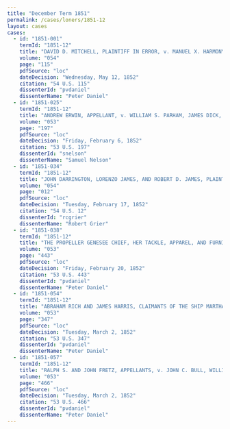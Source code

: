 ```yaml
---
title: "December Term 1851"
permalink: /cases/loners/1851-12
layout: cases
cases:
  - id: "1851-001"
    termId: "1851-12"
    title: "DAVID D. MITCHELL, PLAINTIFF IN ERROR, v. MANUEL X. HARMONY"
    volume: "054"
    page: "115"
    pdfSource: "loc"
    dateDecision: "Wednesday, May 12, 1852"
    citation: "54 U.S. 115"
    dissenterId: "pvdaniel"
    dissenterName: "Peter Daniel"
  - id: "1851-025"
    termId: "1851-12"
    title: "ANDREW ERWIN, APPELLANT, v. WILLIAM S. PARHAM, JAMES DICK, AND HENRY R. W. HILL"
    volume: "053"
    page: "197"
    pdfSource: "loc"
    dateDecision: "Friday, February 6, 1852"
    citation: "53 U.S. 197"
    dissenterId: "snelson"
    dissenterName: "Samuel Nelson"
  - id: "1851-034"
    termId: "1851-12"
    title: "JOHN DARRINGTON, LORENZO JAMES, AND ROBERT D. JAMES, PLAINTIFFS IN ERROR, v. THE BRANCH OF THE BANK OF THE STATE OF ALABAMA."
    volume: "054"
    page: "012"
    pdfSource: "loc"
    dateDecision: "Tuesday, February 17, 1852"
    citation: "54 U.S. 12"
    dissenterId: "rcgrier"
    dissenterName: "Robert Grier"
  - id: "1851-038"
    termId: "1851-12"
    title: "THE PROPELLER GENESEE CHIEF, HER TACKLE, APPAREL, AND FURNITURE, WILLIAM L. PIERCE, MASTER, ALEXANDER KELSEY, WILLIAM H. CHENEY, WILLIAM HUNTER, LANSING B. SWAN, GEORGE R. CLARK, AND ELISHA B. STRONG, APPELLANTS, v. HENRY FITZHUGH, DEWITT C. LITTLEJOHN, AND JAMES PECK"
    volume: "053"
    page: "443"
    pdfSource: "loc"
    dateDecision: "Friday, February 20, 1852"
    citation: "53 U.S. 443"
    dissenterId: "pvdaniel"
    dissenterName: "Peter Daniel"
  - id: "1851-054"
    termId: "1851-12"
    title: "ABRAHAM RICH AND JAMES HARRIS, CLAIMANTS OF THE SHIP MARTHA, HER TACKLE, APPAREL, AND FURNITURE, APPELLANT, v. CHARLES LAMBERT AND ROBERT LAMBERT, COPARTNERS, TRADING UNDER THE FIRM OF LAMBERT AND BROTHER, AND OTHERS"
    volume: "053"
    page: "347"
    pdfSource: "loc"
    dateDecision: "Tuesday, March 2, 1852"
    citation: "53 U.S. 347"
    dissenterId: "pvdaniel"
    dissenterName: "Peter Daniel"
  - id: "1851-057"
    termId: "1851-12"
    title: "RALPH S. AND JOHN FRETZ, APPELLANTS, v. JOHN C. BULL, WILLIAM J. M'CLURE, AND THOMAS S. FOREMAN, PARTNERS, TRADING UNDER THE NAME AND STYLE OF J.C. BULL & CO., FOR THE USE OF THE FIREMEN'S INSURANCE COMPANY OF LOUISVILLE"
    volume: "053"
    page: "466"
    pdfSource: "loc"
    dateDecision: "Tuesday, March 2, 1852"
    citation: "53 U.S. 466"
    dissenterId: "pvdaniel"
    dissenterName: "Peter Daniel"
---
```

